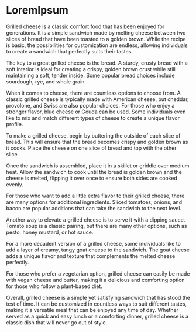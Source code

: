 # LoremIpsum
Grilled cheese is a classic comfort food that has been enjoyed for generations. It is a simple sandwich made by melting cheese between two slices of bread that have been toasted to a golden brown. While the recipe is basic, the possibilities for customization are endless, allowing individuals to create a sandwich that perfectly suits their tastes.

The key to a great grilled cheese is the bread. A sturdy, crusty bread with a soft interior is ideal for creating a crispy, golden brown crust while still maintaining a soft, tender inside. Some popular bread choices include sourdough, rye, and whole grain.

When it comes to cheese, there are countless options to choose from. A classic grilled cheese is typically made with American cheese, but cheddar, provolone, and Swiss are also popular choices. For those who enjoy a stronger flavor, blue cheese or Gouda can be used. Some individuals even like to mix and match different types of cheese to create a unique flavor profile.

To make a grilled cheese, begin by buttering the outside of each slice of bread. This will ensure that the bread becomes crispy and golden brown as it cooks. Place the cheese on one slice of bread and top with the other slice.

Once the sandwich is assembled, place it in a skillet or griddle over medium heat. Allow the sandwich to cook until the bread is golden brown and the cheese is melted, flipping it over once to ensure both sides are cooked evenly.

For those who want to add a little extra flavor to their grilled cheese, there are many options for additional ingredients. Sliced tomatoes, onions, and bacon are popular additions that can take the sandwich to the next level.

Another way to elevate a grilled cheese is to serve it with a dipping sauce. Tomato soup is a classic pairing, but there are many other options, such as pesto, honey mustard, or hot sauce.

For a more decadent version of a grilled cheese, some individuals like to add a layer of creamy, tangy goat cheese to the sandwich. The goat cheese adds a unique flavor and texture that complements the melted cheese perfectly.

For those who prefer a vegetarian option, grilled cheese can easily be made with vegan cheese and butter, making it a delicious and comforting option for those who follow a plant-based diet.

Overall, grilled cheese is a simple yet satisfying sandwich that has stood the test of time. It can be customized in countless ways to suit different tastes, making it a versatile meal that can be enjoyed any time of day. Whether served as a quick and easy lunch or a comforting dinner, grilled cheese is a classic dish that will never go out of style.
